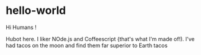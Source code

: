# hello-world

Hi Humans !

Hubot here. I liker NOde.js and Coffeescript {that's what I'm made of!).
I've had tacos on the moon and find them far superior to Earth tacos
